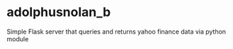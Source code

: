 # adolphusnolan_b
Simple Flask server that queries and returns yahoo finance data via python module
